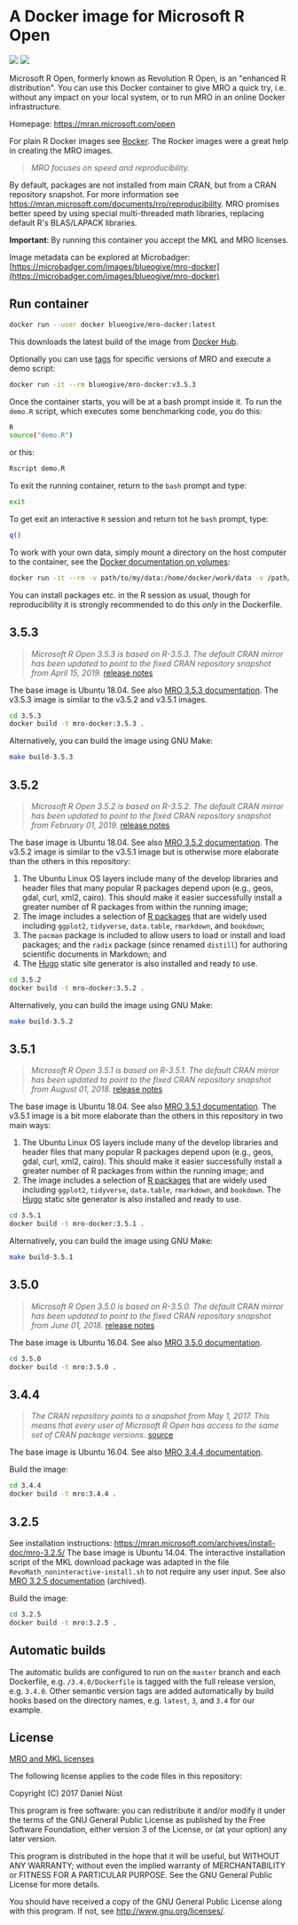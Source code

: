 # A Docker image for Microsoft R Open

[![](https://images.microbadger.com/badges/image/blueogive/mro-docker.svg)](https://microbadger.com/images/blueogive/mro-docker "Get your own image badge on microbadger.com") [![](https://images.microbadger.com/badges/version/blueogive/mro-docker.svg)](https://microbadger.com/images/blueogive/mro-docker "Get your own version badge on microbadger.com")

Microsoft R Open, formerly known as Revolution R Open, is an "enhanced R distribution".
You can use this Docker container to give MRO a quick try, i.e. without any impact on your local system, or to run MRO in an online Docker infrastructure.

Homepage: https://mran.microsoft.com/open

For plain R Docker images see [Rocker](https://github.com/rocker-org/rocker). The Rocker images were a great help in creating the MRO images.

> _MRO focuses on speed and reproducibility._

By default, packages are not installed from main CRAN, but from a CRAN repository snapshot.
For more information see https://mran.microsoft.com/documents/rro/reproducibility.
MRO promises better speed by using special multi-threaded math libraries, replacing default R's BLAS/LAPACK libraries.

**Important**: By running this container you accept the MKL and MRO licenses.

Image metadata can be explored at Microbadger: [https://microbadger.com/images/blueogive/mro-docker](https://microbadger.com/images/blueogive/mro-docker)

## Run container

```bash
docker run --user docker blueogive/mro-docker:latest
```

This downloads the latest build of the image from [Docker Hub](https://hub.docker.com/r/blueogive/mro-docker/).

Optionally you can use [tags](https://hub.docker.com/r/blueogive/mro-docker/tags/) for specific versions of MRO and execute a demo script:

```bash
docker run -it --rm blueogive/mro-docker:v3.5.3
```

Once the container starts, you will be at a bash prompt inside it. To run the `demo.R`
script, which executes some benchmarking code, you do this:

```bash
R
source("demo.R")
```
or this:

```bash
Rscript demo.R
```

To exit the running container, return to the `bash` prompt and type:

```bash
exit
```

To get exit an interactive `R` session and return tot he `bash` prompt, type:
```R
q()
```

To work with your own data, simply mount a directory on the host computer to the container, see the [Docker documentation on volumes](https://docs.docker.com/engine/userguide/containers/dockervolumes/):

```bash
docker run -it --rm -v path/to/my/data:/home/docker/work/data -v /path/to/my/source_code:/home/docker/work blueogive/mro-docker:v3.5.3
```

You can install packages etc. in the R session as usual, though for reproducibility it is strongly recommended to do this _only_ in the Dockerfile.

## 3.5.3

> _Microsoft R Open 3.5.3 is based on R-3.5.3._
> _The default CRAN mirror has been updated to point to the fixed CRAN repository snapshot from April 15, 2019._ [release notes](https://mran.microsoft.com/news#mro353)

The base image is Ubuntu 18.04.
See also [MRO 3.5.3 documentation](https://mran.microsoft.com/releases/3.5.3).
The v3.5.3 image is similar to the v3.5.2 and v3.5.1 images.

```bash
cd 3.5.3
docker build -t mro-docker:3.5.3 .
```

Alternatively, you can build the image using GNU Make:

```bash
make build-3.5.3
```

## 3.5.2

> _Microsoft R Open 3.5.2 is based on R-3.5.2._
> _The default CRAN mirror has been updated to point to the fixed CRAN repository snapshot from February 01, 2019._ [release notes](https://mran.microsoft.com/news#mro352)

The base image is Ubuntu 18.04.
See also [MRO 3.5.2 documentation](https://mran.microsoft.com/releases/3.5.2).
The v3.5.2 image is similar to the v3.5.1 image but is otherwise more elaborate
than the others in this repository:

1. The Ubuntu Linux OS layers include many of the develop libraries and header
files that many popular R packages depend upon (e.g., geos, gdal, curl, xml2,
cairo). This should make it easier successfully install a greater number of
R packages from within the running image;
1. The image includes a selection of [R packages](3.5.2/rpkgs.csv) that are widely
used including `ggplot2`, `tidyverse`, `data.table`, `rmarkdown`, and `bookdown`;
1. The `pacman` package is included to allow users to load or install and load
packages; and the `radix` package (since renamed `distill`) for authoring
scientific documents in Markdown; and
2. The [Hugo](https://gohugo.io/) static site generator is also installed and ready to use.

```bash
cd 3.5.2
docker build -t mro-docker:3.5.2 .
```

Alternatively, you can build the image using GNU Make:

```bash
make build-3.5.2
```

## 3.5.1

> _Microsoft R Open 3.5.1 is based on R-3.5.1._
> _The default CRAN mirror has been updated to point to the fixed CRAN repository snapshot from August 01, 2018._ [release notes](https://mran.microsoft.com/news#mro351)

The base image is Ubuntu 18.04.
See also [MRO 3.5.1 documentation](https://mran.microsoft.com/releases/3.5.1).
The v3.5.1 image is a bit more elaborate than the others in this repository in
two main ways:
1. The Ubuntu Linux OS layers include many of the develop libraries and header
files that many popular R packages depend upon (e.g., geos, gdal, curl, xml2,
cairo). This should make it easier successfully install a greater number of
R packages from within the running image; and
1. The image includes a selection of [R packages](3.5.1/rpkgs.csv) that are widely
used including `ggplot2`, `tidyverse`, `data.table`, `rmarkdown`, and `bookdown`.
The [Hugo](https://gohugo.io/) static site generator is also installed and ready to use.

```bash
cd 3.5.1
docker build -t mro-docker:3.5.1 .
```

Alternatively, you can build the image using GNU Make:

```bash
make build-3.5.1
```

## 3.5.0

> _Microsoft R Open 3.5.0 is based on R-3.5.0._
> _The default CRAN mirror has been updated to point to the fixed CRAN repository snapshot from June 01, 2018._ [release notes](https://mran.microsoft.com/news#mro350)

The base image is Ubuntu 16.04.
See also [MRO 3.5.0 documentation](https://mran.microsoft.com/releases/3.5.0).

```bash
cd 3.5.0
docker build -t mro:3.5.0 .
```

## 3.4.4

> _The CRAN repository points to a snapshot from May 1, 2017._
> _This means that every user of Microsoft R Open has access to the same set of CRAN package versions._ [source](https://mran.microsoft.com/documents/rro/installation/#revorinst-lin)

The base image is Ubuntu 16.04.
See also [MRO 3.4.4 documentation](https://mran.microsoft.com/releases/3.4.4).

Build the image:

```bash
cd 3.4.4
docker build -t mro:3.4.4 .
```

## 3.2.5

See installation instructions: https://mran.microsoft.com/archives/install-doc/mro-3.2.5/
The base image is Ubuntu 14.04.
The interactive installation script of the MKL download package was adapted in the file `RevoMath_noninteractive-install.sh` to not require any user input.
See also [MRO 3.2.5 documentation](https://mran.microsoft.com/archives/mro-3.2.5) (archived).

Build the image:

```bash
cd 3.2.5
docker build -t mro:3.2.5 .
```

## Automatic builds

The automatic builds are configured to run on the `master` branch and each Dockerfile, e.g. `/3.4.0/Dockerfile` is tagged with the full release version, e.g. `3.4.0`. Other semantic version tags are added automatically by build hooks based on the directory names, e.g. `latest`, `3`, and `3.4` for our example.

## License

[MRO and MKL licenses](https://mran.microsoft.com/faq/#licensing)

The following license applies to the code files in this repository:

Copyright (C) 2017 Daniel Nüst

This program is free software: you can redistribute it and/or modify
it under the terms of the GNU General Public License as published by
the Free Software Foundation, either version 3 of the License, or
(at your option) any later version.

This program is distributed in the hope that it will be useful,
but WITHOUT ANY WARRANTY; without even the implied warranty of
MERCHANTABILITY or FITNESS FOR A PARTICULAR PURPOSE.  See the
GNU General Public License for more details.

You should have received a copy of the GNU General Public License
along with this program.  If not, see <http://www.gnu.org/licenses/>.
